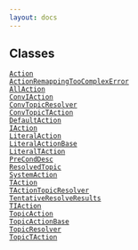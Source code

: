 ```yaml
---
layout: docs
---
```

## Classes

<a href="../object/Action.html#Action"
target="main"><code>Action</code></a>  
<a
href="../object/ActionRemappingTooComplexError.html#ActionRemappingTooComplexError"
target="main"><code>ActionRemappingTooComplexError</code></a>  
<a href="../object/AllAction.html#AllAction"
target="main"><code>AllAction</code></a>  
<a href="../object/ConvIAction.html#ConvIAction"
target="main"><code>ConvIAction</code></a>  
<a href="../object/ConvTopicResolver.html#ConvTopicResolver"
target="main"><code>ConvTopicResolver</code></a>  
<a href="../object/ConvTopicTAction.html#ConvTopicTAction"
target="main"><code>ConvTopicTAction</code></a>  
<a href="../object/DefaultAction.html#DefaultAction"
target="main"><code>DefaultAction</code></a>  
<a href="../object/IAction.html#IAction"
target="main"><code>IAction</code></a>  
<a href="../object/LiteralAction.html#LiteralAction"
target="main"><code>LiteralAction</code></a>  
<a href="../object/LiteralActionBase.html#LiteralActionBase"
target="main"><code>LiteralActionBase</code></a>  
<a href="../object/LiteralTAction.html#LiteralTAction"
target="main"><code>LiteralTAction</code></a>  
<a href="../object/PreCondDesc.html#PreCondDesc"
target="main"><code>PreCondDesc</code></a>  
<a href="../object/ResolvedTopic.html#ResolvedTopic"
target="main"><code>ResolvedTopic</code></a>  
<a href="../object/SystemAction.html#SystemAction"
target="main"><code>SystemAction</code></a>  
<a href="../object/TAction.html#TAction"
target="main"><code>TAction</code></a>  
<a href="../object/TActionTopicResolver.html#TActionTopicResolver"
target="main"><code>TActionTopicResolver</code></a>  
<a href="../object/TentativeResolveResults.html#TentativeResolveResults"
target="main"><code>TentativeResolveResults</code></a>  
<a href="../object/TIAction.html#TIAction"
target="main"><code>TIAction</code></a>  
<a href="../object/TopicAction.html#TopicAction"
target="main"><code>TopicAction</code></a>  
<a href="../object/TopicActionBase.html#TopicActionBase"
target="main"><code>TopicActionBase</code></a>  
<a href="../object/TopicResolver.html#TopicResolver"
target="main"><code>TopicResolver</code></a>  
<a href="../object/TopicTAction.html#TopicTAction"
target="main"><code>TopicTAction</code></a>  
